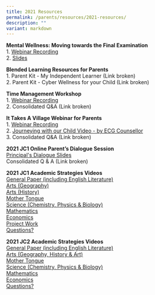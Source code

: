 ```yaml
---
title: 2021 Resources
permalink: /parents/resources/2021-resources/
description: ""
variant: markdown
---
```

<p><strong>Mental Wellness: Moving towards the Final Examination<br></strong>1.&nbsp;<a href="https://vimeo.com/586551728/133797efab" target="_blank" rel="noopener">Webinar Recording</a><br>2.&nbsp;<a href="https://standrewsjc-moe-edu-sg-admin.cwp.sg/qql/slot/u674/revamp2021/parents/resources/Moving%20towards%20the%20Final%20Examination/moving%20towards%20%20year%20end%20examinations%203.pdf" target="_blank" rel="noopener">Slides</a></p>
<p><strong>Blended Learning Resources for Parents<br></strong>1.&nbsp;Parent Kit - My Independent Learner (Link broken)<br>2.&nbsp;Parent Kit - Cyber Wellness for your Child (Link broken)</p>
<p><strong>Time Management Workshop<br></strong>1.&nbsp;<a href="https://vimeo.com/558453672/0da90037d4" target="_blank" rel="noopener">Webinar Recording</a><br>2.&nbsp;Consolidated Q&amp;A (Link broken)</p>
<p><strong>It Takes A Village Webinar for Parents<br></strong>1.&nbsp;<a href="https://vimeo.com/543488246/9162ea07de" target="_blank" rel="noopener">Webinar Recording</a><br>2.&nbsp;<a href="https://vimeo.com/547360492/2e526f670f" target="_blank" rel="noopener">Journeying with our Child Video - by ECG Counsellor</a><br>3.&nbsp;Consolidated Q&amp;A (Link broken)</p>
<p><strong>2021 JC1 Online Parent’s Dialogue Session<br></strong><a href="/files/JC1%20Parents%20Dialogue/2021_j1_principal_dialogue_slides.pdf" target="_blank" rel="noopener">Principal's Dialogue Slides</a><br>Consolidated Q &amp; A (Link broken)</p>

<p><strong>2021 JC1 Academic Strategies Videos<br></strong><a href="https://vimeo.com/539034062" target="_blank" rel="noopener">General Paper (including English Literature)</a><br><a href="https://drive.google.com/file/d/1lWUA_TFxvwrCPHfNqzWghvpcN0kDAvRI/view" target="_blank" rel="noopener">Arts (Geography)</a><br><a href="https://vimeo.com/user3429331/review/436830035/b6010b7392" target="_blank" rel="noopener">Arts (History)</a><br><a href="https://vimeo.com/539520067/33dbe2da00" target="_blank" rel="noopener">Mother Tongue</a><br><a href="https://vimeo.com/537579935/223e390f06" target="_blank" rel="noopener">Science (Chemistry, Physics &amp; Biology)</a><br><a href="https://vimeo.com/539547419/6c9fc79c81" target="_blank" rel="noopener">Mathematics</a><br><a href="https://vimeo.com/537095419" target="_blank" rel="noopener">Economics</a><br><a href="https://drive.google.com/file/d/1qgUKZIg837kp_aTOgCx70l0oHXZjV6yB/view" target="_blank" rel="noopener">Project Work</a><br><a href="http://www.tinyurl.com/ACREQA" target="_blank" rel="noopener">Questions?</a></p>
<p><strong>2021 JC2 Academic Strategies Videos<br></strong><a href="https://vimeo.com/539034062" target="_blank" rel="noopener">General Paper (including English Literature)</a><br><a href="https://vimeo.com/539957224/f3e5ca48ce" target="_blank" rel="noopener">Arts (Geography, History &amp; Art)</a><br><a href="https://vimeo.com/539520067/33dbe2da00" target="_blank" rel="noopener">Mother Tongue</a><br><a href="https://vimeo.com/539779007/3b44fa0d1f" target="_blank" rel="noopener">Science (Chemistry, Physics &amp; Biology)</a><br><a href="https://vimeo.com/539547165/2c705fab1e" target="_blank" rel="noopener">Mathematics</a><br><a href="https://vimeo.com/536178479/7e5335f819" target="_blank" rel="noopener">Economics</a><br><a href="http://www.tinyurl.com/ACREQA" target="_blank" rel="noopener">Questions?</a></p>